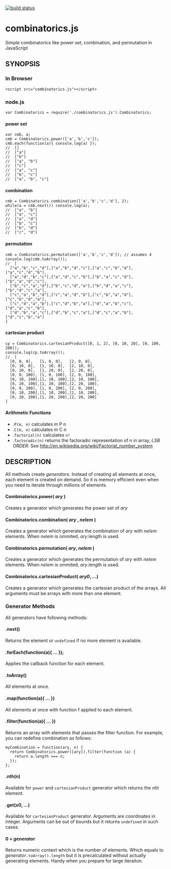 [![build status](https://secure.travis-ci.org/dankogai/js-combinatorics.png)](http://travis-ci.org/dankogai/js-combinatorics)

combinatorics.js
===============

Simple combinatorics like power set, combination, and permutation in JavaScript

SYNOPSIS
--------

### In Browser
````
<script src="combinatorics.js"></script>
````
### node.js
````
var Combinatorics = require('./combinatorics.js').Combinatorics;
````

#### power set
````
var cmb, a;
cmb = Combinatorics.power(['a','b','c']);
cmb.each(function(a){ console.log(a) });
//  []
//  ["a"]
//  ["b"]
//  ["a", "b"]
//  ["c"]
//  ["a", "c"]
//  ["b", "c"]
//  ["a", "b", "c"]
````
#### combination
````
cmb = Combinatorics.combination(['a','b','c','d'], 2);
while(a = cmb.next()) console.log(a);
//  ["a", "b"]
//  ["a", "c"]
//  ["a", "d"]
//  ["b", "c"]
//  ["b", "d"]
//  ["c", "d"]
````
#### permutation
````
cmb = Combinatorics.permutation(['a','b','c','d']); // assumes 4
console.log(cmb.toArray());
//  [
  ["a","b","c","d"],["a","b","d","c"],["a","c","b","d"],["a","c","d","b"],
  ["a","d","b","c"],["a","d","c","b"],["b","a","c","d"],["b","a","d","c"],
  ["b","c","a","d"],["b","c","d","a"],["b","d","a","c"],["b","d","c","a"],
  ["c","a","b","d"],["c","a","d","b"],["c","b","a","d"],["c","b","d","a"],
  ["c","d","a","b"],["c","d","b","a"],["d","a","b","c"],["d","a","c","b"],
  ["d","b","a","c"],["d","b","c","a"],["d","c","a","b"],["d","c","b","a"]
]
````

#### cartesian product
````
cp = Combinatorics.cartesianProduct([0, 1, 2], [0, 10, 20], [0, 100, 200]);
console.log(cp.toArray());
//  [
  [0, 0, 0],   [1, 0, 0],   [2, 0, 0],
  [0, 10, 0],  [1, 10, 0],  [2, 10, 0],
  [0, 20, 0],  [1, 20, 0],  [2, 20, 0],
  [0, 0, 100], [1, 0, 100], [2, 0, 100],
  [0, 10, 100],[1, 10, 100],[2, 10, 100],
  [0, 20, 100],[1, 20, 100],[2, 20, 100],
  [0, 0, 200], [1, 0, 200], [2, 0, 200],
  [0, 10, 200],[1, 10, 200],[2, 10, 200],
  [0, 20, 200],[1, 20, 200],[2, 20, 200]
]
````


#### Arithmetic Functions

+ .`P(m, n)`
  calculates m P n
+ .`C(m, n)`
  calculates m C n
+ .`factorial(n)`
  calculates `n!`
+ .`factoradic(n)`
  returns the factoradic representation of n in array, *LSB ORDER*.  See
  http://en.wikipedia.org/wiki/Factorial_number_system


DESCRIPTION
-----------

All methods create _generators_.  Instead of creating all elements at once, each element is created on demand.  So it is memory efficient even when you need to iterate through millions of elements.

#### Combinatorics.power( _ary_ )

Creates a generator which generates the power set of _ary_

#### Combinatorics.combination( _ary_ , _nelem_ )

Creates a generator which generates the combination of _ary_ with _nelem_ elements.
When _nelem_ is ommited, _ary_.length is used.

#### Combinatorics.permutation( _ary_, _nelem_ )

Creates a generator which generates the permutation of _ary_ with _nelem_ elements.
When _nelem_ is ommited, _ary_.length is used.

#### Combinatorics.cartesianProduct( _ary0_, ...)

Creates a generator which generates the cartesian product of the arrays.  All arguments must be arrays with more than one element.

### Generator Methods

All generators have following methods:

#### .next()

Returns the element or `undefined` if no more element is available.

#### .forEach(function(a){ ... });

Applies the callback function for each element.

#### .toArray()

All elements at once.

#### .map(function(a){ ... })

All elements at once with function f applied to each element.

#### .filter(function(a){ ... })

Returns an array with elements that passes the filter function.
For example, you can redefine combination as follows:

````
myCombination = function(ary, n) {
  return Combinatorics.power([ary]).filter(function (a) {
    return a.length === n;
  });
};
````

#### .nth(n)

Available for  `power` and `cartesianProduct` generator which returns the *n*th element.

#### .get(x0, ...)

Available for `cartesianProduct` generator.  Arguments are coordinates in integer.
Arguments can be out of bounds but it returns `undefined` in such cases.

#### 0 + _generator_

Returns numeric context which is the number of elements.
Which equals to _generator_`.toArray().length` but it is precalculated without actually generating elements.
Handy when you prepare for large iteraiton.

